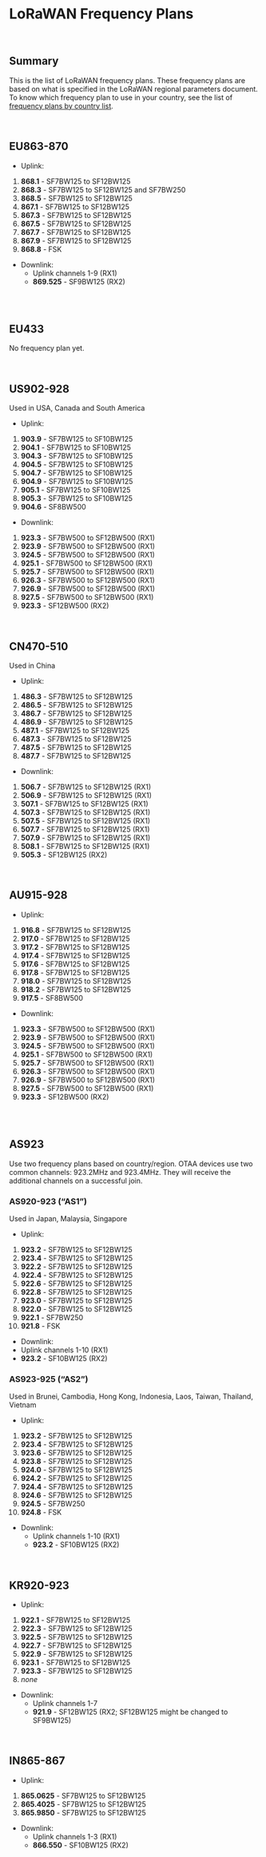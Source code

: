 # LoRaWAN Frequency Plans

&nbsp;

## Summary

This is the list of LoRaWAN frequency plans. These frequency plans are based on what is specified in the LoRaWAN regional parameters document. To know which frequency plan to use in your country, see the list of [frequency plans by country list]().

&nbsp;

## EU863-870

- Uplink:

1. **868.1** - SF7BW125 to SF12BW125
2. **868.3** - SF7BW125 to SF12BW125 and SF7BW250
3. **868.5** - SF7BW125 to SF12BW125
4. **867.1** - SF7BW125 to SF12BW125
5. **867.3** - SF7BW125 to SF12BW125
6. **867.5** - SF7BW125 to SF12BW125
7. **867.7** - SF7BW125 to SF12BW125
8. **867.9** - SF7BW125 to SF12BW125
9. **868.8** - FSK

- Downlink:
  - Uplink channels 1-9 (RX1)
  - **869.525** - SF9BW125 (RX2)

```Tip:: Note that The Things Network uses the non-standard SF9BW125 data rate for RX2 in Europe. If your devices use OTAA, this will be configured automatically when they join. If your devices use ABP, you’ll need to program this RX2 data rate into the devices.

```

&nbsp;

## EU433

No frequency plan yet. 

&nbsp;

## US902-928

Used in USA, Canada and South America

- Uplink:

1. **903.9** - SF7BW125 to SF10BW125
2. **904.1** - SF7BW125 to SF10BW125
3. **904.3** - SF7BW125 to SF10BW125
4. **904.5** - SF7BW125 to SF10BW125
5. **904.7** - SF7BW125 to SF10BW125
6. **904.9** - SF7BW125 to SF10BW125
7. **905.1** - SF7BW125 to SF10BW125
8. **905.3** - SF7BW125 to SF10BW125
9. **904.6** - SF8BW500

- Downlink:

1. **923.3** - SF7BW500 to SF12BW500 (RX1)
2. **923.9** - SF7BW500 to SF12BW500 (RX1)
3. **924.5** - SF7BW500 to SF12BW500 (RX1)
4. **925.1** - SF7BW500 to SF12BW500 (RX1)
5. **925.7** - SF7BW500 to SF12BW500 (RX1)
6. **926.3** - SF7BW500 to SF12BW500 (RX1)
7. **926.9** - SF7BW500 to SF12BW500 (RX1)
8. **927.5** - SF7BW500 to SF12BW500 (RX1)
9. **923.3** - SF12BW500 (RX2)

&nbsp;

## CN470-510

Used in China

- Uplink:

1. **486.3** - SF7BW125 to SF12BW125
2. **486.5** - SF7BW125 to SF12BW125
3. **486.7** - SF7BW125 to SF12BW125
4. **486.9** - SF7BW125 to SF12BW125
5. **487.1** - SF7BW125 to SF12BW125
6. **487.3** - SF7BW125 to SF12BW125
7. **487.5** - SF7BW125 to SF12BW125
8. **487.7** - SF7BW125 to SF12BW125

- Downlink:

1. **506.7** - SF7BW125 to SF12BW125 (RX1)
2. **506.9** - SF7BW125 to SF12BW125 (RX1)
3. **507.1** - SF7BW125 to SF12BW125 (RX1)
4. **507.3** - SF7BW125 to SF12BW125 (RX1)
5. **507.5** - SF7BW125 to SF12BW125 (RX1)
6. **507.7** - SF7BW125 to SF12BW125 (RX1)
7. **507.9** - SF7BW125 to SF12BW125 (RX1)
8. **508.1** - SF7BW125 to SF12BW125 (RX1)
9. **505.3** - SF12BW125 (RX2)

&nbsp;

## AU915-928

- Uplink:

1. **916.8** - SF7BW125 to SF12BW125
2. **917.0** - SF7BW125 to SF12BW125
3. **917.2** - SF7BW125 to SF12BW125
4. **917.4** - SF7BW125 to SF12BW125
5. **917.6** - SF7BW125 to SF12BW125
6. **917.8** - SF7BW125 to SF12BW125
7. **918.0** - SF7BW125 to SF12BW125
8. **918.2** - SF7BW125 to SF12BW125
9. **917.5** - SF8BW500

- Downlink:

1. **923.3** - SF7BW500 to SF12BW500 (RX1)
2. **923.9** - SF7BW500 to SF12BW500 (RX1)
3. **924.5** - SF7BW500 to SF12BW500 (RX1)
4. **925.1** - SF7BW500 to SF12BW500 (RX1)
5. **925.7** - SF7BW500 to SF12BW500 (RX1)
6. **926.3** - SF7BW500 to SF12BW500 (RX1)
7. **926.9** - SF7BW500 to SF12BW500 (RX1)
8. **927.5** - SF7BW500 to SF12BW500 (RX1)
9. **923.3** - SF12BW500 (RX2)

```Tip:: Note that The Things Network uses 2nd Sub-Band only (channels 8 to 15 and 65). You’ll need to program the specific channels into the devices.

```

&nbsp;

## AS923

Use two frequency plans based on country/region. OTAA devices use two common channels: 923.2MHz and 923.4MHz. They will receive the additional channels on a successful join.

### AS920-923 (“AS1”)

Used in Japan, Malaysia, Singapore

- Uplink:

1. **923.2** - SF7BW125 to SF12BW125
2. **923.4** - SF7BW125 to SF12BW125
3. **922.2** - SF7BW125 to SF12BW125
4. **922.4** - SF7BW125 to SF12BW125
5. **922.6** - SF7BW125 to SF12BW125
6. **922.8** - SF7BW125 to SF12BW125
7. **923.0** - SF7BW125 to SF12BW125
8. **922.0** - SF7BW125 to SF12BW125
9. **922.1** - SF7BW250
10. **921.8** - FSK

-  Downlink:
  - Uplink channels 1-10 (RX1)
  - **923.2** - SF10BW125 (RX2)

### AS923-925 (“AS2”)

Used in Brunei, Cambodia, Hong Kong, Indonesia, Laos, Taiwan, Thailand, Vietnam

- Uplink:

1. **923.2** - SF7BW125 to SF12BW125
2. **923.4** - SF7BW125 to SF12BW125
3. **923.6** - SF7BW125 to SF12BW125
4. **923.8** - SF7BW125 to SF12BW125
5. **924.0** - SF7BW125 to SF12BW125
6. **924.2** - SF7BW125 to SF12BW125
7. **924.4** - SF7BW125 to SF12BW125
8. **924.6** - SF7BW125 to SF12BW125
9. **924.5** - SF7BW250
10. **924.8** - FSK

- Downlink:
  - Uplink channels 1-10 (RX1)
  - **923.2** - SF10BW125 (RX2)

&nbsp;

## KR920-923

- Uplink:

1. **922.1** - SF7BW125 to SF12BW125
2. **922.3** - SF7BW125 to SF12BW125
3. **922.5** - SF7BW125 to SF12BW125
4. **922.7** - SF7BW125 to SF12BW125
5. **922.9** - SF7BW125 to SF12BW125
6. **923.1** - SF7BW125 to SF12BW125
7. **923.3** - SF7BW125 to SF12BW125
8. *none*

- Downlink:
  - Uplink channels 1-7
  - **921.9** - SF12BW125 (RX2; SF12BW125 might be changed to SF9BW125)

&nbsp;

## IN865-867

- Uplink:

1. **865.0625** - SF7BW125 to SF12BW125
2. **865.4025** - SF7BW125 to SF12BW125
3. **865.9850** - SF7BW125 to SF12BW125

- Downlink:
  - Uplink channels 1-3 (RX1)
  - **866.550** - SF10BW125 (RX2)